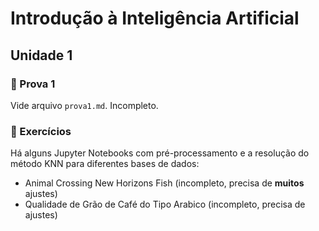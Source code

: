 # Introdução à Inteligência Artificial
## Unidade 1
### 📔 Prova 1
Vide arquivo `prova1.md`. Incompleto.
### 📖 Exercícios
Há alguns Jupyter Notebooks com pré-processamento e a resolução do método KNN para diferentes bases de dados:
* Animal Crossing New Horizons Fish (incompleto, precisa de **muitos** ajustes)
* Qualidade de Grão de Café do Tipo Arabico (incompleto, precisa de ajustes)
